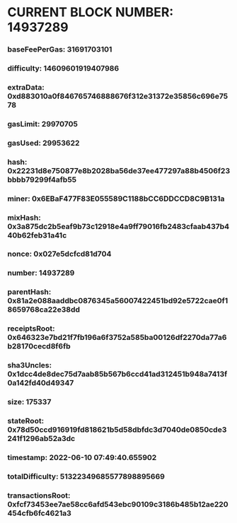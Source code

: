 # CURRENT BLOCK NUMBER: 14937289

### baseFeePerGas: 31691703101
### difficulty: 14609601919407986
### extraData: 0xd883010a0f846765746888676f312e31372e35856c696e7578
### gasLimit: 29970705
### gasUsed: 29953622
### hash: 0x22231d8e750877e8b2028ba56de37ee477297a88b4506f23bbbb79299f4afb55
### miner: 0x6EBaF477F83E055589C1188bCC6DDCCD8C9B131a
### mixHash: 0x3a875dc2b5eaf9b73c12918e4a9ff79016fb2483cfaab437b440b62feb31a41c
### nonce: 0x027e5dcfcd81d704
### number: 14937289
### parentHash: 0x81a2e088aaddbc0876345a56007422451bd92e5722cae0f18659768ca22e38dd
### receiptsRoot: 0x646323e7bd21f7fb196a6f3752a585ba00126df2270da77a6b28170cecd8f6fb
### sha3Uncles: 0x1dcc4de8dec75d7aab85b567b6ccd41ad312451b948a7413f0a142fd40d49347
### size: 175337
### stateRoot: 0x78d50ccd916919fd818621b5d58dbfdc3d7040de0850cde3241f1296ab52a3dc
### timestamp: 2022-06-10 07:49:40.655902
### totalDifficulty: 51322349685577898895669
### transactionsRoot: 0xfcf73453ee7ae58cc6afd543ebc90109c3186b485b12ae220454cfb6fc4621a3
